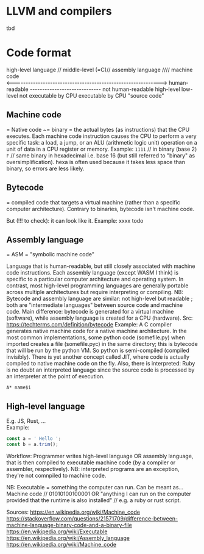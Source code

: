 # LLVM and compilers

tbd

# Code format

high-level language // middle-level (=C)// assembly language //// machine code  
<------------------------------------------------------------>
human-readable ----------------------------- not human-readable
high-level low-level
not executable by CPU executable by CPU
"source code"

## Machine code

= Native code ~= binary = the actual bytes (as instructions) that the CPU executes. Each machine code instruction causes the CPU to perform a very specific task: a load, a jump, or an ALU (arithmetic logic unit) operation on a unit of data in a CPU register or memory.
Example:
`1111` // in binary (base 2)
`F` // same binary in hexadecimal i.e. base 16 (but still referred to "binary" as oversimplification). hexa is often used because it takes less space than binary, so errors are less likely.

## Bytecode

= compiled code that targets a virtual machine (rather than a specific computer architecture). Contrary to binaries, bytecode isn't machine code.

But (!!! to check): it can look like it.
Example: xxxx todo

## Assembly language

= ASM = "symbolic machine code"

Language that is human-readable, but still closely associated with machine code instructions. Each assembly language (except WASM I think) is specific to a particular computer architecture and operating system. In contrast, most high-level programming languages are generally portable across multiple architectures but require interpreting or compiling.
NB: Bytecode and assembly language are similar: not high-level but readable ; both are "intermediate languages" between source code and machine code. Main difference: bytecode is generated for a virtual machine (software), while assembly language is created for a CPU (hardware). Src: https://techterms.com/definition/bytecode
Example:
A C compiler generates native machine code for a native machine architecture.
In the most common implementations, some python code (somefile.py) when imported creates a file (somefile.pyc) in the same directory; this is bytecode that will be run by the python VM. So python is semi-compiled (compiled invisibly).
There is yet another concept called JIT, where code is actually compiled to native machine code on the fly.
Also, there is interpreted: Ruby is no doubt an interpreted language since the source code is processed by an interpreter at the point of execution.

`A* name$i`

## High-level language

E.g. JS, Rust, ...  
Example:

```javascript
const a = ' Hello ';
const b = a.trim();
```

Workflow:
Programmer writes high-level language OR assembly language, that is then compiled to executable machine code (by a compiler or assembler, respectively).
NB: interpreted programs are an exception, they're not comnpiled to machine code.

NB:
Executable = something the computer can run.
Can be meant as...
Machine code // 01010100100001
OR
"anything I can run on the computer provided that the runtime is also installed" // e.g. a ruby or rust script.

Sources:
https://en.wikipedia.org/wiki/Machine_code
https://stackoverflow.com/questions/21571709/difference-between-machine-language-binary-code-and-a-binary-file
https://en.wikipedia.org/wiki/Executable
https://en.wikipedia.org/wiki/Assembly_language
https://en.wikipedia.org/wiki/Machine_code
